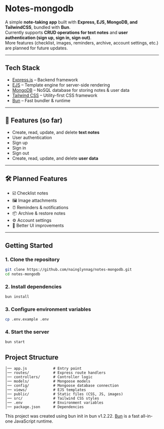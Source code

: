 # Notes-mongodb

A simple **note-taking app** built with **Express, EJS, MongoDB, and TailwindCSS**, bundled with **Bun**.  
Currently supports **CRUD operations for text notes** and **user authentication (sign up, sign in, sign out)**.  
More features (checklist, images, reminders, archive, account settings, etc.) are planned for future updates.

---

## Tech Stack

- [Express.js](https://expressjs.com/) – Backend framework
- [EJS](https://ejs.co/) – Template engine for server-side rendering
- [MongoDB](https://www.mongodb.com/) – NoSQL database for storing notes & user data
- [Tailwind CSS](https://tailwindcss.com/) – Utility-first CSS framework
- [Bun](https://bun.sh/) – Fast bundler & runtime

---

## 📌 Features (so far)

- Create, read, update, and delete **text notes**
- User authentication
- Sign up
- Sign in
- Sign out
- Create, read, update, and delete **user data**

---

## 🛠️ Planned Features

- ☑️ Checklist notes
- 🖼️ Image attachments
- ⏰ Reminders & notifications
- 📦 Archive & restore notes
- ⚙️ Account settings
- 🎨 Better UI improvements

---

## Getting Started

### 1. Clone the repository

```bash
git clone https://github.com/nainglynnag/notes-mongodb.git
cd notes-mongodb
```

### 2. Install dependencies

```bash
bun install
```

### 3. Configure environment variables

```bash
cp .env.example .env
```

### 4. Start the server

```bash
bun start
```

## Project Structure

```
│── app.js            # Entry point
│── routes/           # Express route handlers
│── controllers/      # Controller logic
│── models/           # Mongoose models
│── config/           # Mongoose database connection
│── views/            # EJS templates
│── public/           # Static files (CSS, JS, images)
│── src/              # Tailwind CSS styles
│── .env              # Environment variables
│── package.json      # Dependencies
```

This project was created using bun init in bun v1.2.22. [Bun](https://bun.com) is a fast all-in-one JavaScript runtime.
